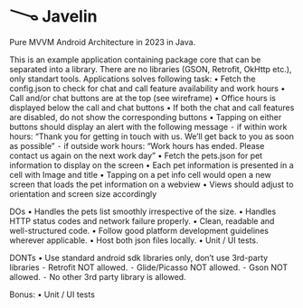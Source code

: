 # 𐃆 Javelin
Pure MVVM Android Architecture in 2023 in Java.

This is an example application containing package core that can be separated into a library. 
There are no libraries (GSON, Retrofit, OkHttp etc.), only standart tools.
Applications solves following task:
	•	Fetch the config.json to check for chat and call feature availability and work hours
	•	Call and/or chat buttons are at the top (see wireframe)
	•	Office hours is displayed below the call and chat buttons
	•	If both the chat and call features are disabled, do not show the corresponding buttons
	•	Tapping on either buttons should display an alert with the following message
	⁃	if within work hours: “Thank you for getting in touch with us. We’ll get back to you as soon as possible”
	⁃	if outside work hours: “Work hours has ended. Please contact us again on the next work day”
	•	Fetch the pets.json for pet information to display on the screen
	•	Each pet information is presented in a cell with Image and title
	•	Tapping on a pet info cell would open a new screen that loads the pet information on a webview
	•	Views should adjust to orientation and screen size accordingly


DOs
	•	Handles the pets list smoothly irrespective of the size.
	•	Handles HTTP status codes and network failure properly.
	•	Clean, readable and well-structured code.
	•	Follow good platform development guidelines wherever applicable.
	•	Host both json files locally.
  •	Unit / UI tests.


DONTs
	•	Use standard android sdk libraries only, don’t use 3rd-party libraries
	⁃	Retrofit NOT allowed.
	⁃	Glide/Picasso NOT allowed.
	⁃	Gson NOT allowed.
	⁃	No other 3rd party library is allowed.

Bonus:
	•	Unit / UI tests
